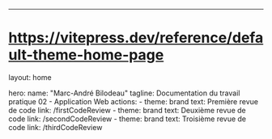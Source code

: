 ---
# https://vitepress.dev/reference/default-theme-home-page
layout: home

hero:
  name: "Marc-André Bilodeau"
  tagline: Documentation du travail pratique 02 - Application Web
  actions:
    - theme: brand
      text: Première revue de code
      link: /firstCodeReview
    - theme: brand
      text: Deuxième revue de code
      link: /secondCodeReview
    - theme: brand
      text: Troisième revue de code
      link: /thirdCodeReview
